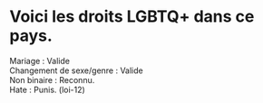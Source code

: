 # Voici les droits LGBTQ+ dans ce pays.
Mariage : Valide<br>
Changement de sexe/genre : Valide <br>
Non binaire : Reconnu.<br>
Hate : Punis. (loi-12)
